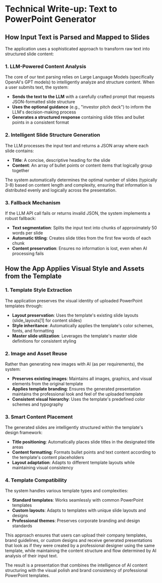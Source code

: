 # Technical Write-up: Text to PowerPoint Generator

## How Input Text is Parsed and Mapped to Slides

The application uses a sophisticated approach to transform raw text into structured slide content:

### 1. **LLM-Powered Content Analysis**
The core of our text parsing relies on Large Language Models (specifically OpenAI's GPT models) to intelligently analyze and structure content. When a user submits text, the system:

- **Sends the text to the LLM** with a carefully crafted prompt that requests JSON-formatted slide structure
- **Uses the optional guidance** (e.g., "investor pitch deck") to inform the LLM's decision-making process
- **Generates a structured response** containing slide titles and bullet points in a consistent format

### 2. **Intelligent Slide Structure Generation**
The LLM processes the input text and returns a JSON array where each slide contains:
- **Title**: A concise, descriptive heading for the slide
- **Content**: An array of bullet points or content items that logically group together

The system automatically determines the optimal number of slides (typically 3-8) based on content length and complexity, ensuring that information is distributed evenly and logically across the presentation.

### 3. **Fallback Mechanism**
If the LLM API call fails or returns invalid JSON, the system implements a robust fallback:
- **Text segmentation**: Splits the input text into chunks of approximately 50 words per slide
- **Automatic titling**: Creates slide titles from the first few words of each chunk
- **Content preservation**: Ensures no information is lost, even when AI processing fails

## How the App Applies Visual Style and Assets from the Template

### 1. **Template Style Extraction**
The application preserves the visual identity of uploaded PowerPoint templates through:

- **Layout preservation**: Uses the template's existing slide layouts (slide_layouts[1] for content slides)
- **Style inheritance**: Automatically applies the template's color schemes, fonts, and formatting
- **Master slide utilization**: Leverages the template's master slide definitions for consistent styling

### 2. **Image and Asset Reuse**
Rather than generating new images with AI (as per requirements), the system:

- **Preserves existing images**: Maintains all images, graphics, and visual elements from the original template
- **Applies template branding**: Ensures the generated presentation maintains the professional look and feel of the uploaded template
- **Consistent visual hierarchy**: Uses the template's predefined color schemes and typography

### 3. **Smart Content Placement**
The generated slides are intelligently structured within the template's design framework:

- **Title positioning**: Automatically places slide titles in the designated title areas
- **Content formatting**: Formats bullet points and text content according to the template's content placeholders
- **Layout adaptation**: Adapts to different template layouts while maintaining visual consistency

### 4. **Template Compatibility**
The system handles various template types and complexities:

- **Standard templates**: Works seamlessly with common PowerPoint templates
- **Custom layouts**: Adapts to templates with unique slide layouts and designs
- **Professional themes**: Preserves corporate branding and design standards

This approach ensures that users can upload their company templates, brand guidelines, or custom designs and receive generated presentations that look as if they were created by a professional designer using the same template, while maintaining the content structure and flow determined by AI analysis of their input text.

The result is a presentation that combines the intelligence of AI content structuring with the visual polish and brand consistency of professional PowerPoint templates.
